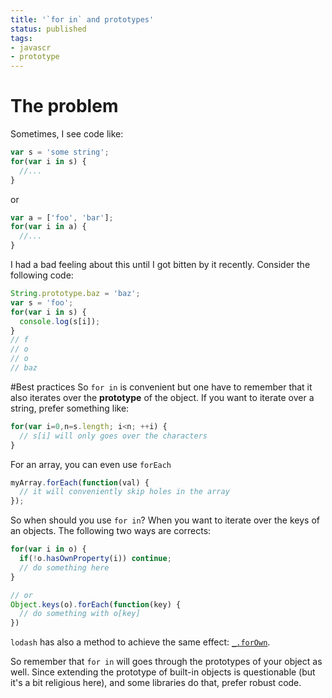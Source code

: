 ```yaml
---
title: '`for in` and prototypes'
status: published
tags:
- javascr
- prototype
---
```


# The problem
Sometimes, I see code like:

```javascript
var s = 'some string';
for(var i in s) {
  //...
}
```
or

```javascript
var a = ['foo', 'bar'];
for(var i in a) {
  //...
}
```

I had a bad feeling about this until I got bitten by it recently. Consider the following code:

```javascript
String.prototype.baz = 'baz';
var s = 'foo';
for(var i in s) {
  console.log(s[i]);
}
// f
// o
// o
// baz
```

#Best practices
So `for in` is convenient but one have to remember that it also iterates over the **prototype** of the object.
If you want to iterate over a string, prefer something like:
```javascript
for(var i=0,n=s.length; i<n; ++i) {
  // s[i] will only goes over the characters
}
```

For an array, you can even use `forEach`
```javascript
myArray.forEach(function(val) {
  // it will conveniently skip holes in the array
});
```

So when should you use `for in`? When you want to iterate over the keys of an objects. The following two ways are corrects:

```javascript
for(var i in o) {
  if(!o.hasOwnProperty(i)) continue;
  // do something here
}

// or
Object.keys(o).forEach(function(key) {
  // do something with o[key]
})
```
`lodash` has also a method to achieve the same effect: [`_.forOwn`](http://lodash.com/docs#forOwn).

So remember that `for in` will goes through the prototypes of your object as well. Since extending the prototype of built-in objects is questionable (but it's a bit religious here), and some libraries do that, prefer robust code.
